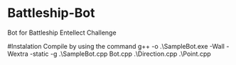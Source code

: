# Battleship-Bot
Bot for Battleship Entellect Challenge

#Instalation
Compile by using the command
g++ -o .\SampleBot.exe -Wall -Wextra -static -g .\SampleBot.cpp Bot.cpp .\Direction.cpp .\Point.cpp